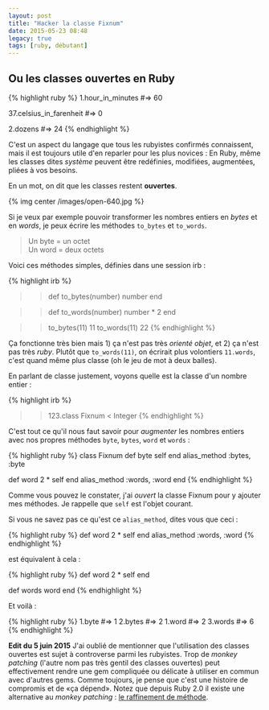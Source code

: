 ```yaml
---
layout: post
title: "Hacker la classe Fixnum"
date: 2015-05-23 08:48
legacy: true
tags: [ruby, débutant]
---
```




## Ou les classes ouvertes en Ruby

{% highlight ruby %}
1.hour_in_minutes #=> 60

37.celsius_in_farenheit #=> 0

2.dozens #=> 24
{% endhighlight %}

C'est un aspect du langage que tous les rubyistes confirmés connaissent, mais
il est toujours utile d'en reparler pour les plus novices&nbsp;: En Ruby, même les
classes dites *système* peuvent être redéfinies, modifiées, augmentées, pliées
à vos besoins.

En un mot, on dit que les classes restent **ouvertes**.

{% img center /images/open-640.jpg %}

<!-- more -->

Si je veux par exemple pouvoir transformer les nombres entiers en *bytes* et en
*words*, je peux écrire les méthodes `to_bytes` et `to_words`.

> Un byte = un octet    
> Un word = deux octets

Voici ces méthodes simples, définies dans une session irb&nbsp;:

{% highlight irb %}
>> def to_bytes(number)
>>   number
>> end

>> def to_words(number)
>>   number * 2
>> end

>> to_bytes(11)
11
>> to_words(11)
22
{% endhighlight %}

Ça fonctionne très bien mais 1) ça n'est pas très *orienté objet*, et 2) ça
n'est pas très *ruby*. Plutôt que `to_words(11)`, on écrirait plus volontiers
`11.words`, c'est quand même plus classe (oh le jeu de mot à deux balles).

En parlant de classe justement, voyons quelle est la classe d'un nombre entier&nbsp;:

{% highlight irb %}
>> 123.class
Fixnum < Integer
{% endhighlight %}

C'est tout ce qu'il nous faut savoir pour *augmenter* les nombres entiers avec
nos propres méthodes `byte`, `bytes`, `word` et `words`&nbsp;:

{% highlight ruby %}
class Fixnum
  def byte
    self
  end
  alias_method :bytes, :byte

  def word
    2 * self
  end
  alias_method :words, :word
end
{% endhighlight %}

Comme vous pouvez le constater, j'ai *ouvert* la classe Fixnum pour y ajouter
mes méthodes. Je rappelle que `self` est l'objet courant.

Si vous ne savez pas ce qu'est ce `alias_method`, dites vous que ceci&nbsp;:

{% highlight ruby %}
  def word
    2 * self
  end
  alias_method :words, :word
{% endhighlight %}

est équivalent à cela&nbsp;:

{% highlight ruby %}
  def word
    2 * self
  end

  def words
    word
  end
{% endhighlight %}

Et voilà&nbsp;:

{% highlight ruby %}
1.byte  #=> 1
2.bytes #=> 2
1.word  #=> 2
3.words #=> 6
{% endhighlight %}

**Edit du 5 juin 2015** J'ai oublié de mentionner que l'utilisation des classes
ouvertes est sujet à controverse parmi les rubyistes. Trop de *monkey
patching* (l'autre nom pas très gentil des classes ouvertes) peut
effectivement rendre une gem compliquée ou délicate à utiliser en commun
avec d'autres gems. Comme toujours, je pense que c'est une histoire de
compromis et de «ça dépend». Notez que depuis Ruby 2.0 il existe une
alternative au *monkey patching* : [le raffinement de méthode](http://lkdjiin.github.io/blog/2013/10/10/ruby-2-dot-0-raffinement-de-methode/).


